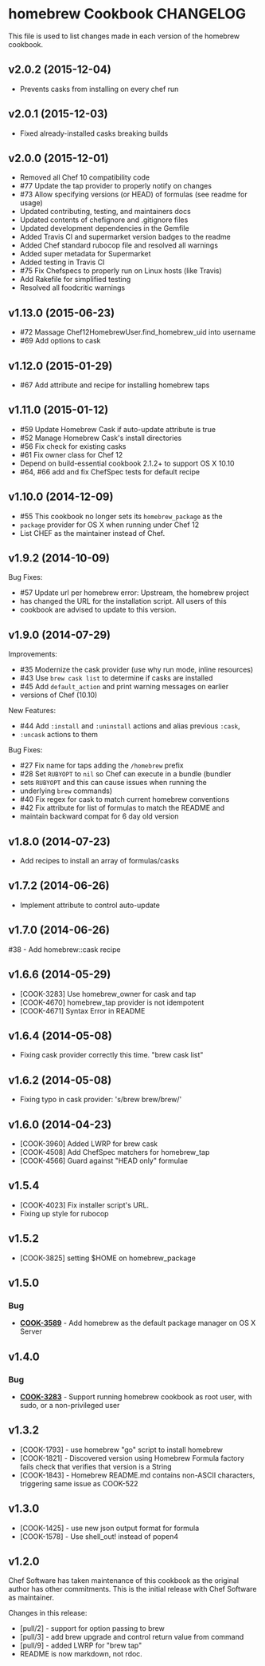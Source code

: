 # homebrew Cookbook CHANGELOG
This file is used to list changes made in each version of the homebrew cookbook.

## v2.0.2 (2015-12-04)
- Prevents casks from installing on every chef run

## v2.0.1 (2015-12-03)
- Fixed already-installed casks breaking builds

## v2.0.0 (2015-12-01)
- Removed all Chef 10 compatibility code
- #77 Update the tap provider to properly notify on changes
- #73 Allow specifying versions (or HEAD) of formulas (see readme for usage)
- Updated contributing, testing, and maintainers docs
- Updated contents of chefignore and .gitignore files
- Updated development dependencies in the Gemfile
- Added Travis CI and supermarket version badges to the readme
- Added Chef standard rubocop file and resolved all warnings
- Added super metadata for Supermarket
- Added testing in Travis CI
- #75 Fix Chefspecs to properly run on Linux hosts (like Travis)
- Add Rakefile for simplified testing
- Resolved all foodcritic warnings

## v1.13.0 (2015-06-23)
- #72 Massage Chef12HomebrewUser.find_homebrew_uid into username
- #69 Add options to cask

## v1.12.0 (2015-01-29)
- #67 Add attribute and recipe for installing homebrew taps

## v1.11.0 (2015-01-12)
- #59 Update Homebrew Cask if auto-update attribute is true
- #52 Manage Homebrew Cask's install directories
- #56 Fix check for existing casks
- #61 Fix owner class for Chef 12
- Depend on build-essential cookbook 2.1.2+ to support OS X 10.10
- #64, #66 add and fix ChefSpec tests for default recipe

## v1.10.0 (2014-12-09)
- #55 This cookbook no longer sets its `homebrew_package` as the
- `package` provider for OS X when running under Chef 12
- List CHEF as the maintainer instead of Chef.

## v1.9.2 (2014-10-09)
Bug Fixes:
- #57 Update url per homebrew error: Upstream, the homebrew project
- has changed the URL for the installation script. All users of this
- cookbook are advised to update to this version.

## v1.9.0 (2014-07-29)
Improvements:
- #35 Modernize the cask provider (use why run mode, inline resources)
- #43 Use `brew cask list` to determine if casks are installed
- #45 Add `default_action` and print warning messages on earlier
- versions of Chef (10.10)

New Features:
- #44 Add `:install` and `:uninstall` actions and alias previous `:cask`,
- `:uncask` actions to them

Bug Fixes:
- #27 Fix name for taps adding the `/homebrew` prefix
- #28 Set `RUBYOPT` to `nil` so Chef can execute in a bundle (bundler
- sets `RUBYOPT` and this can cause issues when running the
- underlying `brew` commands)
- #40 Fix regex for cask to match current homebrew conventions
- #42 Fix attribute for list of formulas to match the README and
- maintain backward compat for 6 day old version

## v1.8.0 (2014-07-23)
- Add recipes to install an array of formulas/casks

## v1.7.2 (2014-06-26)
- Implement attribute to control auto-update

## v1.7.0 (2014-06-26)
#38 - Add homebrew::cask recipe

## v1.6.6 (2014-05-29)
- [COOK-3283] Use homebrew_owner for cask and tap
- [COOK-4670] homebrew_tap provider is not idempotent
- [COOK-4671] Syntax Error in README

## v1.6.4 (2014-05-08)
- Fixing cask provider correctly this time. "brew cask list"

## v1.6.2 (2014-05-08)
- Fixing typo in cask provider: 's/brew brew/brew/'

## v1.6.0 (2014-04-23)
- [COOK-3960] Added LWRP for brew cask
- [COOK-4508] Add ChefSpec matchers for homebrew_tap
- [COOK-4566] Guard against "HEAD only" formulae

## v1.5.4
- [COOK-4023] Fix installer script's URL.
- Fixing up style for rubocop

## v1.5.2
- [COOK-3825] setting $HOME on homebrew_package

## v1.5.0
### Bug
- **[COOK-3589](https://tickets.chef.io/browse/COOK-3589)** - Add homebrew as the default package manager on OS X Server

## v1.4.0
### Bug
- **[COOK-3283](https://tickets.chef.io/browse/COOK-3283)** - Support running homebrew cookbook as root user, with sudo, or a non-privileged user

## v1.3.2
- [COOK-1793] - use homebrew "go" script to install homebrew
- [COOK-1821] - Discovered version using Homebrew Formula factory fails check that verifies that version is a String
- [COOK-1843] - Homebrew README.md contains non-ASCII characters, triggering same issue as COOK-522

## v1.3.0
- [COOK-1425] - use new json output format for formula
- [COOK-1578] - Use shell_out! instead of popen4

## v1.2.0
Chef Software has taken maintenance of this cookbook as the original author has other commitments. This is the initial release with Chef Software as maintainer.

Changes in this release:
- [pull/2] - support for option passing to brew
- [pull/3] - add brew upgrade and control return value from command
- [pull/9] - added LWRP for "brew tap"
- README is now markdown, not rdoc.
